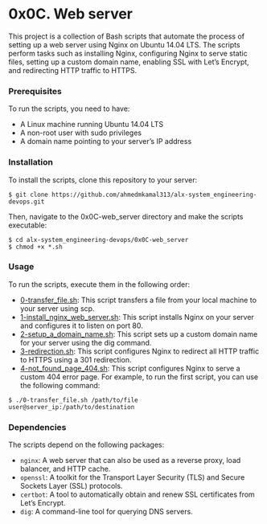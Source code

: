 # 0x0C. Web server
This project is a collection of Bash scripts that automate the process of setting up a web server using Nginx on Ubuntu 14.04 LTS. The scripts perform tasks such as installing Nginx, configuring Nginx to serve static files, setting up a custom domain name, enabling SSL with Let’s Encrypt, and redirecting HTTP traffic to HTTPS.

### Prerequisites
To run the scripts, you need to have:

- A Linux machine running Ubuntu 14.04 LTS
- A non-root user with sudo privileges
- A domain name pointing to your server’s IP address
### Installation
To install the scripts, clone this repository to your server:
```
$ git clone https://github.com/ahmedmkamal313/alx-system_engineering-devops.git
```
Then, navigate to the 0x0C-web_server directory and make the scripts executable:
```
$ cd alx-system_engineering-devops/0x0C-web_server
$ chmod +x *.sh
```
### Usage
To run the scripts, execute them in the following order:

- [0-transfer_file.sh](https://github.com/ahmedmkamal313/alx-system_engineering-devops/blob/master/0x0C-web_server/0-transfer_file): This script transfers a file from your local machine to your server using scp.
- [1-install_nginx_web_server.sh](https://github.com/ahmedmkamal313/alx-system_engineering-devops/blob/master/0x0C-web_server/1-install_nginx_web_server): This script installs Nginx on your server and configures it to listen on port 80.
- [2-setup_a_domain_name.sh](https://github.com/ahmedmkamal313/alx-system_engineering-devops/blob/master/0x0C-web_server/2-setup_a_domain_name): This script sets up a custom domain name for your server using the dig command.
- [3-redirection.sh](https://github.com/ahmedmkamal313/alx-system_engineering-devops/blob/master/0x0C-web_server/3-redirection): This script configures Nginx to redirect all HTTP traffic to HTTPS using a 301 redirection.
- [4-not_found_page_404.sh](https://github.com/ahmedmkamal313/alx-system_engineering-devops/blob/master/0x0C-web_server/4-not_found_page_404): This script configures Nginx to serve a custom 404 error page.
For example, to run the first script, you can use the following command:
```
$ ./0-transfer_file.sh /path/to/file user@server_ip:/path/to/destination
```
### Dependencies
The scripts depend on the following packages:

- `nginx`: A web server that can also be used as a reverse proxy, load balancer, and HTTP cache.
- `openssl`: A toolkit for the Transport Layer Security (TLS) and Secure Sockets Layer (SSL) protocols.
- `certbot`: A tool to automatically obtain and renew SSL certificates from Let’s Encrypt.
- `dig`: A command-line tool for querying DNS servers.
